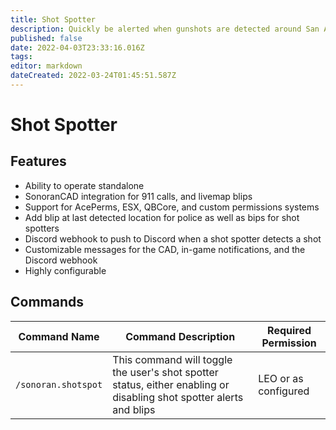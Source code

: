 ```yaml
---
title: Shot Spotter
description: Quickly be alerted when gunshots are detected around San Andreas
published: false
date: 2022-04-03T23:33:16.016Z
tags: 
editor: markdown
dateCreated: 2022-03-24T01:45:51.587Z
---
```


# Shot Spotter

## Features
- Ability to operate standalone
- SonoranCAD integration for 911 calls, and livemap blips
- Support for AcePerms, ESX, QBCore, and custom permissions systems
- Add blip at last detected location for police as well as bips for shot spotters
- Discord webhook to push to Discord when a shot spotter detects a shot
- Customizable messages for the CAD, in-game notifications, and the Discord webhook
- Highly configurable

## Commands
| Command Name          | Command Description                                                                                                                         | Required Permission    |
|-----------------------|---------------------------------------------------------------------------------------------------------------------------------------------|------------------------|
| `/sonoran.shotspot` | This command will toggle the user's shot spotter status, either enabling or disabling shot spotter alerts and blips | LEO or as configured |
